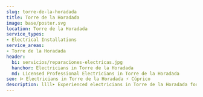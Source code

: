 ```yaml
---
slug: torre-de-la-horadada
title: Torre de la Horadada
image: base/poster.svg
location: Torre de la Horadada
service_types:
- Electrical Installations
service_areas:
- Torre de la Horadada
header:
  bi: servicios/reparaciones-electricas.jpg
  hanchor: Electricians in Torre de la Horadada
  md: Licensed Professional Electricians in Torre de la Horadada
seo: ᐅ Electricians in Torre de la Horadada ⚡️ Cúprico
description: llll➤ Experienced electricians in Torre de la Horadada for all your electrical needs. Fast, efficient and reliable service ✅ Contact us!
---
```

